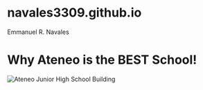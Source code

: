 # navales3309.github.io
Emmanuel R. Navales
# Why Ateneo is the **BEST** School!
![Ateneo Junior High School Building](https://www.google.com/url?sa=i&url=https%3A%2F%2Fwww.facebook.com%2Fadnujhs%2F&psig=AOvVaw3W-eqrloQBQRU4Sgsf_aHl&ust=1701834429218000&source=images&cd=vfe&opi=89978449&ved=0CBAQjRxqFwoTCKj9jNCz94IDFQAAAAAdAAAAABAD)
